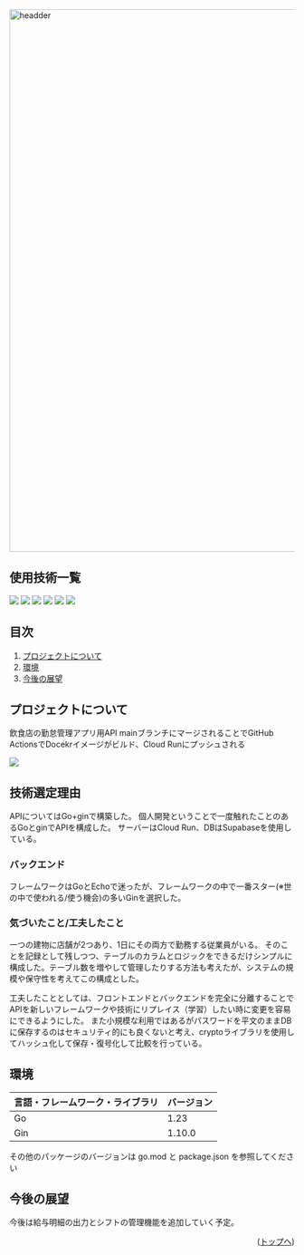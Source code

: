 <div id="top"></div>
<img width="958" alt="headder" src="https://github.com/user-attachments/assets/21a55949-07bb-403e-ae2a-ba912e0298d2">

## 使用技術一覧

<!-- シールド一覧 -->
<p style="display: inline">
  <!-- フロントエンドのフレームワーク・ライブラリ一覧 -->
<!--   <img src="https://github.com/user-attachments/assets/c0d80d44-1c5c-4e61-884d-b31f11f037f5">
  <img src="https://github.com/user-attachments/assets/a5edb846-818e-4b0c-a659-f7c9993ed82c">
  <img src="https://github.com/user-attachments/assets/fb5866fb-a538-496b-8565-c728b1c570dd">
  <!-- フロントエンド言語一覧 -->
<!--   <img src="https://github.com/user-attachments/assets/a64bf638-dd8b-4af6-8474-c828f0af07ae"> -->
  <!-- バックエンドのフレームワーク一覧 -->
  <img src="https://github.com/user-attachments/assets/dcc5c9ce-b233-489d-aa39-b3b61fd8a8a4">
  <!-- バックエンド言語 -->
  <img src="https://github.com/user-attachments/assets/24936e52-d8fc-4617-a3c5-b8353005a121">
  <!-- DB -->
  <img src="[https://img.shields.io/badge/-MySQL-4479A1.svg?logo=mysql&style=for-the-badge&logoColor=white](https://github.com/user-attachments/assets/940060f8-2d18-43fe-a0f6-78012a0105ea)">
  <!-- インフラ一覧 -->
  <img src="https://github.com/user-attachments/assets/7ea80ddd-c773-4032-b740-82c44e80eec1">
  <img src="https://github.com/user-attachments/assets/2e9dc12a-5073-4663-aec9-f4fb821f480a">
  <img src="https://github.com/user-attachments/assets/6288c698-5232-4eb7-86a9-8089f7388967">
 
</p>

## 目次

1. [プロジェクトについて](#プロジェクトについて)
2. [環境](#環境)
3. [今後の展望](#今後の展望)

<!-- プロジェクト名を記載 -->

<!-- プロジェクトの概要を記載 -->

<!-- プロジェクトについて -->

## プロジェクトについて
飲食店の勤怠管理アプリ用API
mainブランチにマージされることでGitHub ActionsでDocekrイメージがビルド、Cloud Runにプッシュされる

<img src="https://github.com/user-attachments/assets/68e0cf5a-5ac1-4396-bf10-49e1b2446b89">


## 技術選定理由
APIについてはGo+ginで構築した。
個人開発ということで一度触れたことのあるGoとginでAPIを構成した。
サーバーはCloud Run、DBはSupabaseを使用している。

### バックエンド
フレームワークはGoとEchoで迷ったが、フレームワークの中で一番スター(※世の中で使われる/使う機会)の多いGinを選択した。

### 気づいたこと/工夫したこと
一つの建物に店舗が2つあり、1日にその両方で勤務する従業員がいる。
そのことを記録として残しつつ、テーブルのカラムとロジックをできるだけシンプルに構成した。テーブル数を増やして管理したりする方法も考えたが、システムの規模や保守性を考えてこの構成とした。

工夫したこととしては、フロントエンドとバックエンドを完全に分離することでAPIを新しいフレームワークや技術にリプレイス（学習）したい時に変更を容易にできるようにした。
また小規模な利用ではあるがパスワードを平文のままDBに保存するのはセキュリティ的にも良くないと考え、cryptoライブラリを使用してハッシュ化して保存・復号化して比較を行っている。

## 環境

<!-- 言語、フレームワーク、ミドルウェア、インフラの一覧とバージョンを記載 -->

| 言語・フレームワーク・ライブラリ  | バージョン |
| --------------------- | ---------- |
| Go               | 1.23    |
| Gin                | 1.10.0      |

その他のパッケージのバージョンは go.mod と package.json を参照してください

<!-- コンテナの作成方法、パッケージのインストール方法など、開発環境構築に必要な情報を記載 -->

## 今後の展望
今後は給与明細の出力とシフトの管理機能を追加していく予定。

<p align="right">(<a href="#top">トップへ</a>)</p>

